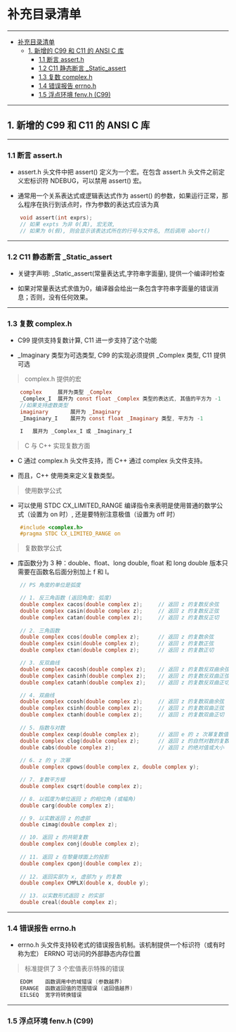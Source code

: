 # 补充目录清单

---
- [补充目录清单](#补充目录清单)
	- [1. 新增的 C99 和 C11 的 ANSI C 库](#1-新增的-c99-和-c11-的-ansi-c-库)
		- [1.1 断言 assert.h](#11-断言-asserth)
		- [1.2 C11 静态断言 _Static_assert](#12-c11-静态断言-_static_assert)
		- [1.3 复数 complex.h](#13-复数-complexh)
		- [1.4 错误报告 errno.h](#14-错误报告-errnoh)
		- [1.5 浮点环境 fenv.h (C99)](#15-浮点环境-fenvh-c99)

---
## 1. 新增的 C99 和 C11 的 ANSI C 库

---
### 1.1 断言 assert.h

- assert.h 头文件中把 assert() 定义为一个宏。在包含 assert.h 头文件之前定义宏标识符 NDEBUG，可以禁用 assert() 宏。

- 通常用一个关系表达式或逻辑表达式作为 assert() 的参数，如果运行正常，那么程序在执行到该点时，作为参数的表达式应该为真

```c
	void assert(int exprs);
	// 如果 expts 为非 0(真), 宏无效,
	// 如果为 0(假), 则会显示该表达式所在的行号与文件名, 然后调用 abort()
```

---
### 1.2 C11 静态断言 _Static_assert

- 关键字声明: _Static_assert(常量表达式,字符串字面量), 提供一个编译时检查

- 如果对常量表达式求值为0，编译器会给出一条包含字符串字面量的错误消息；否则，没有任何效果。

---
### 1.3 复数 complex.h

- C99 提供支持复数计算, C11 进一步支持了这个功能

- _Imaginary 类型为可选类型, C99 的实现必须提供 _Complex 类型, C11 提供可选

> complex.h 提供的宏

```c
	complex 	展开为类型 _Complex
	_Complex_I  展开为 const float _Complex 类型的表达式, 其值的平方为 -1
	//如果支持虚数类型
	imaginary 		展开为 _Imaginary
	_Imaginary_I	展开为 const float _Imaginary 类型, 平方为 -1

	I 	展开为 _Complex_I 或 _Imaginary_I
```

> C 与 C++ 实现复数方面

- C 通过 complex.h 头文件支持，而 C++ 通过 complex 头文件支持。
  
- 而且，C++ 使用类来定义复数类型。

> 使用数学公式

- 可以使用 STDC CX_LIMITED_RANGE 编译指令来表明是使用普通的数学公式（设置为 on 时）, 还是要特别注意极值（设置为 off 时）

```c
	#include <complex.h>
	#pragma STDC CX_LIMITED_RANGE on
```

> 复数数学公式 

- 库函数分为 3 种：double、float、long double, float 和 long double 版本只需要在函数名后面分别加上 f 和 l。

```c
	// PS 角度的单位是弧度

	// 1. 反三角函数 (返回角度: 弧度)
	double complex cacos(double complex z);		// 返回 z 的复数反余弦
	double complex casin(double complex z);		// 返回 z 的复数反正弦
	double complex catan(double complex z);		// 返回 z 的复数反正切
	
	// 2. 三角函数
	double complex ccos(double complex z);		// 返回 z 的复数余弦
	double complex csin(double complex z);		// 返回 z 的复数正弦
	double complex ctan(double complex z);		// 返回 z 的复数正切

	// 3. 反双曲线
	double complex cacosh(double complex z);	// 返回 z 的复数反双曲余弦
	double complex casinh(double complex z);	// 返回 z 的复数反双曲正弦
	double complex catanh(double complex z);	// 返回 z 的复数反双曲正切

	// 4. 双曲线
	double complex ccosh(double complex z);		// 返回 z 的复数双曲余弦
	double complex csinh(double complex z);		// 返回 z 的复数双曲正弦
	double complex ctanh(double complex z);		// 返回 z 的复数双曲正切
	
	// 5. 指数与对数
	double complex cexp(double complex z);		// 返回 e 的 z 次幂复数值
	double complex clog(double complex z);		// 返回 z 的自然对数的复数值
	double cabs(double complex z);				// 返回 z 的绝对值或大小
	
	// 6. z 的 y 次幂
	double complex cpows(double complex z, double complex y);	

	// 7. 复数平方根
	double complex csqrt(double complex z);	

	// 8. 以弧度为单位返回 z 的相位角 (或幅角)
	double carg(double complex z);	

	// 9. 以实数返回 z 的虚部
	double cimag(double complex z);

	// 10. 返回 z 的共轭复数
	double complex conj(double complex z);
	
	// 11. 返回 z 在黎曼球面上的投影
	double complex cponj(double complex z);	
	
	// 12. 返回实部为 x, 虚部为 y 的复数
	double complex CMPLX(double x, double y);

	// 13. 以实数形式返回 z 的实部
	double creal(double complex z);	
```

---
### 1.4 错误报告 errno.h

- errno.h 头文件支持较老式的错误报告机制。该机制提供一个标识符（或有时称为宏） ERRNO 可访问的外部静态内存位置

> 标准提供了 3 个宏值表示特殊的错误

```c
	EDOM 	函数调用中的域错误 (参数越界)
	ERANGE	函数返回值的范围错误 (返回值越界)
	EILSEQ  宽字符转换错误
```

---
### 1.5 浮点环境 fenv.h (C99)

